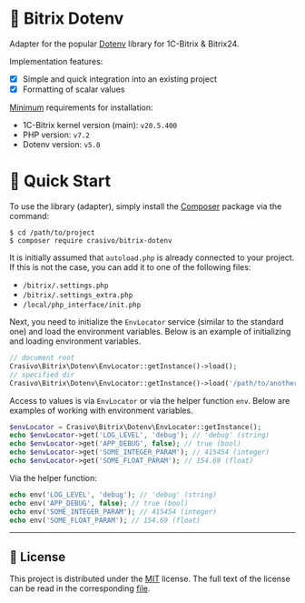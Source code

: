 📃 Bitrix Dotenv
===

Adapter for the popular [Dotenv](https://github.com/vlucas/phpdotenv) library for 1C-Bitrix & Bitrix24.

Implementation features:

- [x] Simple and quick integration into an existing project
- [x] Formatting of scalar values

<u>Minimum</u> requirements for installation:

- 1C-Bitrix kernel version (main): `v20.5.400`
- PHP version: `v7.2`
- Dotenv version: `v5.0`

# 🚀 Quick Start

To use the library (adapter), simply install the [Composer](https://getcomposer.org/) package via the command:

```shell
$ cd /path/to/project
$ composer require crasivo/bitrix-dotenv
```

It is initially assumed that `autoload.php` is already connected to your project.
If this is not the case, you can add it to one of the following files:

- `/bitrix/.settings.php`
- `/bitrix/.settings_extra.php`
- `/local/php_interface/init.php`

Next, you need to initialize the `EnvLocator` service (similar to the standard one) and load the environment variables.
Below is an example of initializing and loading environment variables.

```php
// document root
Crasivo\Bitrix\Dotenv\EnvLocator::getInstance()->load();
// specified dir
Crasivo\Bitrix\Dotenv\EnvLocator::getInstance()->load('/path/to/another/dir');
```

Access to values is via `EnvLocator` or via the helper function `env`.
Below are examples of working with environment variables.

```php
$envLocator = Crasivo\Bitrix\Dotenv\EnvLocator::getInstance();
echo $envLocator->get('LOG_LEVEL', 'debug'); // 'debug' (string)
echo $envLocator->get('APP_DEBUG', false); // true (bool)
echo $envLocator->get('SOME_INTEGER_PARAM'); // 415454 (integer)
echo $envLocator->get('SOME_FLOAT_PARAM'); // 154.69 (float)
```

Via the helper function:

```php
echo env('LOG_LEVEL', 'debug'); // 'debug' (string)
echo env('APP_DEBUG', false); // true (bool)
echo env('SOME_INTEGER_PARAM'); // 415454 (integer)
echo env('SOME_FLOAT_PARAM'); // 154.69 (float)
```

---

## 📜 License

This project is distributed under the [MIT](https://en.wikipedia.org/wiki/MIT_License) license.
The full text of the license can be read in the corresponding [file](LICENSE).
